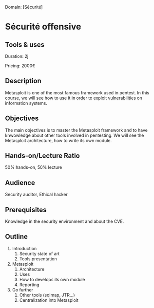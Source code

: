 Domain: [Sécurité]

# Sécurité offensive
## Tools & uses

Duration: 2j

Pricing: 2000€

## Description

Metasploit is one of the most famous framework used in pentest.
In this course, we will see how to use it in order to exploit vulnerabilities on information systems.

## Objectives

The main objectives is to master the Metasploit framework and to have knwowledge about other tools involved in pentesting.
We will see the Metasploit architecture, how to write its own module.

## Hands-on/Lecture Ratio

50% hands-on, 50% lecture

## Audience

Security auditor, Ethical hacker

## Prerequisites

Knowledge in the security environment and about the CVE.

## Outline

1. Introduction
   1. Security state of art
   1. Tools presentation
1. Metasploit
   1. Architecture
   1. Uses
   1. How to develops its own module
   1. Reporting
1. Go further
   1. Other tools (sqlmap, JTR...)
   1. Centralization into Metasploit
